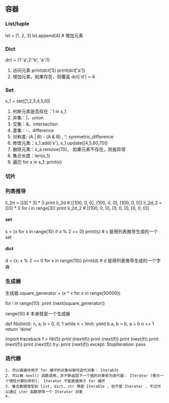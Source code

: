 ## 容器
### List/tuple
lst = [1, 2, 3]
lst.append(4) # 增加元素
### Dict
dct = {1:'a',2:'b', 'a':1}
1. 访问元素
print(dct[1])
print(dct['a'])
2. 增加元素，如果存在，则覆盖
dct['d'] = 4
### Set
s_1 = set([1,2,3,4,5,6])
1. 判断元素是否存在：1 in s_1
2. 并集：|、union
3. 交集：&、intersection
4. 差集：-、difference
5. 对称差: (A | B) - (A & B) , ^, symmetric_difference
6. 修改元素：s_1.add('x'), s_1.update([4,5,60,70])
7. 删除元素：s_a.remove(70)， 如果元素不存在，则报异常
8. 集合长度：len(s_1)
9. 遍历
   for x in s_1:
       print(x)
### 切片
### 列表推导
li_2d = [[0] * 3] * 3
print li_2d # [[100, 0, 0], [100, 0, 0], [100, 0, 0]]
li_2d_2 = [[0] * 3  for i in range(3)]
print li_2d_2 # [[100, 0, 0], [0, 0, 0], [0, 0, 0]] 

#### set
s = {x for x in range(10) if x % 2 == 0}
print(s) # s 是用列表推导生成的一个 set 
#### dict
d = {x: x % 2 == 0 for x in range(10)}
print(d) # d 是用列表推导生成的一个字典

### 生成器
生成器
square_generator = (x * x for x in range(50000))

for i in range(10):
    print (next(square_generator))

range(10) # 本身就是一个生成器

def fib(limit):
    n, a, b = 0, 0, 1
    while n < limit:
	yield b
	a, b = b, a + b
	n += 1
    return 'done'

import traceback
f = fib(5)
print (next(f))
print (next(f))
print (next(f))
print (next(f))
print (next(f))
try:
    print (next(f))
except: StopIteration:
    pass

### 迭代器
    1. 可以直接作用于 for 循环的对象叫做可迭代对象： Iterable
    2. 可以被 next() 函数调用，并不断返回下一个值的对象称为迭代器： Iterator (表示一个惰性计算的序列)， Iterator 不能直接用于 for 循环
    3. 集合数据类型如 list, dict, str 等是 Iterable , 但不是 Iterator , 不过可以通过 iter 函数获得一个 Iterator 对象
    4. 






